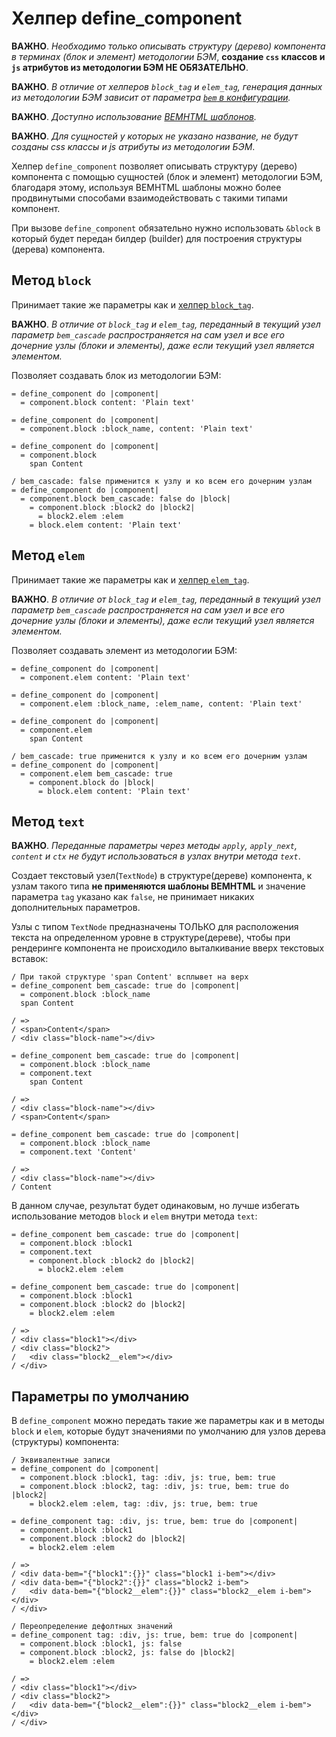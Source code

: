 # Хелпер define_component

**ВАЖНО**. *Необходимо только описывать структуру (дерево) компонента в терминах (блок и элемент) методологии БЭМ*, **создание `css` классов и `js` атрибутов из методологии БЭМ НЕ ОБЯЗАТЕЛЬНО**.

**ВАЖНО**. *В отличие от хелперов `block_tag` и `elem_tag`, генерация данных из методологии БЭМ зависит от параметра [`bem` в конфигурации](Конфигурация.md#%D0%9F%D0%B0%D1%80%D0%B0%D0%BC%D0%B5%D1%82%D1%80-bem).*

**ВАЖНО**. *Доступно использование [BEMHTML шаблонов](Шаблоны.md).*

**ВАЖНО**. *Для сущностей у которых не указано название, не будут созданы css классы и js атрибуты из методологии БЭМ*.

Хелпер `define_component` позволяет описывать структуру (дерево) компонента с помощью сущностей (блок и элемент) методологии БЭМ, благодаря этому, используя BEMHTML шаблоны можно более продвинутыми способами взаимодействовать с такими типами компонент.

При вызове `define_component` обязательно нужно использовать `&block` в который будет передан билдер (builder) для построения структуры (дерева) компонента.

##  Метод `block`

Принимает такие же параметры как и [хелпер `block_tag`](Хелпер-block_tag.md).

**ВАЖНО**. *В отличие от `block_tag` и `elem_tag`, переданный в текущий узел параметр `bem_cascade` распространяется на сам узел и все его дочерние узлы (блоки и элементы), даже если текущий узел является элементом.*

Позволяет создавать блок из методологии БЭМ:
```slim
= define_component do |component|
  = component.block content: 'Plain text'

= define_component do |component|
  = component.block :block_name, content: 'Plain text'

= define_component do |component|
  = component.block
    span Content

/ bem_cascade: false применится к узлу и ко всем его дочерним узлам
= define_component do |component|
  = component.block bem_cascade: false do |block|
    = component.block :block2 do |block2|
      = block2.elem :elem
    = block.elem content: 'Plain text'
```

##  Метод `elem`

Принимает такие же параметры как и [хелпер `elem_tag`](Хелпер-elem_tag.md).

**ВАЖНО**. *В отличие от `block_tag` и `elem_tag`, переданный в текущий узел параметр `bem_cascade` распространяется на сам узел и все его дочерние узлы (блоки и элементы), даже если текущий узел является элементом.*

Позволяет создавать элемент из методологии БЭМ:
```slim
= define_component do |component|
  = component.elem content: 'Plain text'

= define_component do |component|
  = component.elem :block_name, :elem_name, content: 'Plain text'

= define_component do |component|
  = component.elem
    span Content

/ bem_cascade: true применится к узлу и ко всем его дочерним узлам
= define_component do |component|
  = component.elem bem_cascade: true
    = component.block do |block|
      = block.elem content: 'Plain text'
```

##  Метод `text`

**ВАЖНО**. *Переданные параметры через методы `apply`, `apply_next`, `content` и `ctx` не будут использоваться в узлах внутри метода `text`*.

Создает текстовый узел(`TextNode`) в структуре(дереве) компонента, к узлам такого типа **не применяются шаблоны BEMHTML** и значение параметра `tag` указано как `false`, не принимает никаких дополнительных параметров.

Узлы с типом `TextNode` предназначены ТОЛЬКО для расположения текста на определенном уровне в структуре(дереве), чтобы при рендеринге компонента не происходило выталкивание вверх текстовых вставок:

```slim
/ При такой структуре 'span Content' всплывет на верх
= define_component bem_cascade: true do |component|
  = component.block :block_name
  span Content

/ =>
/ <span>Content</span>
/ <div class="block-name"></div>

= define_component bem_cascade: true do |component|
  = component.block :block_name
  = component.text
    span Content

/ =>
/ <div class="block-name"></div>
/ <span>Content</span>

= define_component bem_cascade: true do |component|
  = component.block :block_name
  = component.text 'Content'

/ =>
/ <div class="block-name"></div>
/ Content
```

В данном случае, результат будет одинаковым, но лучше избегать использование методов `block` и `elem` внутри метода `text`:
```slim
= define_component bem_cascade: true do |component|
  = component.block :block1
  = component.text
    = component.block :block2 do |block2|
      = block2.elem :elem

= define_component bem_cascade: true do |component|
  = component.block :block1
  = component.block :block2 do |block2|
    = block2.elem :elem

/ =>
/ <div class="block1"></div>
/ <div class="block2">
/   <div class="block2__elem"></div>
/ </div>
```

##  Параметры по умолчанию

В `define_component` можно передать такие же параметры как и в методы `block` и `elem`, которые будут значениями по умолчанию для узлов дерева (структуры) компонента:
```slim
/ Эквивалентные записи
= define_component do |component|
  = component.block :block1, tag: :div, js: true, bem: true
  = component.block :block2, tag: :div, js: true, bem: true do |block2|
    = block2.elem :elem, tag: :div, js: true, bem: true

= define_component tag: :div, js: true, bem: true do |component|
  = component.block :block1
  = component.block :block2 do |block2|
    = block2.elem :elem

/ =>
/ <div data-bem="{"block1":{}}" class="block1 i-bem"></div>
/ <div data-bem="{"block2":{}}" class="block2 i-bem">
/   <div data-bem="{"block2__elem":{}}" class="block2__elem i-bem"></div>
/ </div>

/ Переопределение дефолтных значений
= define_component tag: :div, js: true, bem: true do |component|
  = component.block :block1, js: false
  = component.block :block2, js: false do |block2|
    = block2.elem :elem

/ =>
/ <div class="block1"></div>
/ <div class="block2">
/   <div data-bem="{"block2__elem":{}}" class="block2__elem i-bem"></div>
/ </div>
```